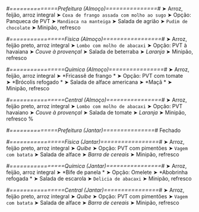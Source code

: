 
*#==============Prefeitura (Almoço)===============#*
➤ Arroz, feijão, arroz integral
➤ `Coxa de frango assada com molho ao sugo`
➤ Opção: Panqueca de PVT 
➤ `Mandioca na manteiga`
➤ Salada de agrião
➤ `Pudim de chocolate`
➤ Minipão, refresco

*#================Física (Almoço)=================#*
➤ Arroz, feijão preto, arroz integral
➤ `Lombo com molho de abacaxi`
➤ Opção: PVT à havaiana
➤ *Couve à provençal*
➤ Salada de beterraba
➤ *Laranja*
➤ Minipão, refresco

*#================Química (Almoço)================#*
➤ Arroz, feijão, arroz integral
➤ *Fricassê de frango *
➤ Opção: PVT com tomate  
➤ *Brócolis refogado *
➤ Salada de alface americana 
➤ *Maçã *
➤ Minipão, refresco  

*#================Central (Almoço)================#*
➤ Arroz, feijão preto, arroz integral
➤ `Lombo com molho de abacaxi`
➤ Opção: PVT havaiano
➤ *Couve à provençal*
➤ Salada de tomate
➤ *Laranja*
➤ Minipão, refresco
%

*#==============Prefeitura (Jantar)===============#*
Fechado

*#================Física (Jantar)=================#*
➤ Arroz, feijão preto, arroz integral
➤ *Quibe*
➤ Opção: PVT com pimentões
➤ `Vagem com batata`
➤ Salada de alface
➤ *Barra de cereais*
➤ Minipão, refresco

*#================Química (Jantar)================#*
➤ Arroz, feijão, arroz integral
➤ *Bife de panela *
➤ Opção: Omelete
➤ *Abobrinha refogada *
➤ Salada de escarola 
➤ `Delicia de abacaxi`
➤ Minipão, refresco

*#================Central (Jantar)================#*
➤ Arroz, feijão preto, arroz integral
➤ *Quibe*
➤ Opção: PVT com pimentões
➤ `Vagem com batata`
➤ Salada de alface
➤ *Barra de cereais*
➤ Minipão, refresco
